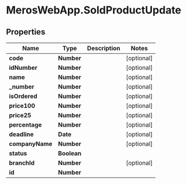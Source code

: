 # MerosWebApp.SoldProductUpdate

## Properties
Name | Type | Description | Notes
------------ | ------------- | ------------- | -------------
**code** | **Number** |  | [optional] 
**idNumber** | **Number** |  | [optional] 
**name** | **Number** |  | [optional] 
**_number** | **Number** |  | [optional] 
**isOrdered** | **Number** |  | [optional] 
**price100** | **Number** |  | [optional] 
**price25** | **Number** |  | [optional] 
**percentage** | **Number** |  | [optional] 
**deadline** | **Date** |  | [optional] 
**companyName** | **Number** |  | [optional] 
**status** | **Boolean** |  | 
**branchId** | **Number** |  | [optional] 
**id** | **Number** |  | 

